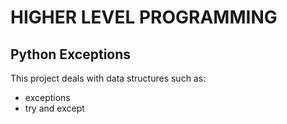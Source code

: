 # HIGHER LEVEL PROGRAMMING

## Python Exceptions

This project deals with data structures such as:
- exceptions
- try and except
